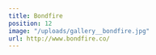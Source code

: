 ```yaml
---
title: Bondfire
position: 12
image: "/uploads/gallery__bondfire.jpg"
url: http://www.bondfire.co/
---
```


